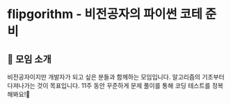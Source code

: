 # flipgorithm - 비전공자의 파이썬 코테 준비

## 💬 모임 소개
비전공자이지만 개발자가 되고 싶은 분들과 함께하는 모임입니다.
알고리즘의 기초부터 다져나가는 것이 목표입니다.
11주 동안 꾸준하게 문제 풀이를 통해 코딩 테스트를 정복해봐요!👊
